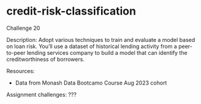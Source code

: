 # credit-risk-classification
Challenge 20

Description: 
Adopt various techniques to train and evaluate a model based on loan risk. You’ll use a dataset of historical lending activity from a peer-to-peer lending services company to build a model that can identify the creditworthiness of borrowers. 

Resources:
- Data from Monash Data Bootcamo Course Aug 2023 cohort

Assignment challenges: ???
